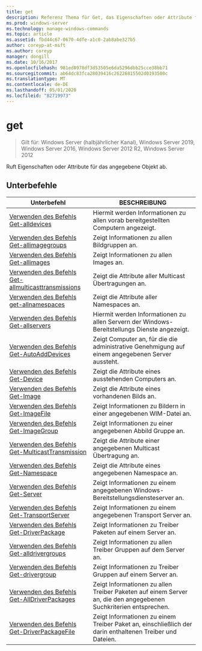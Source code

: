 ```yaml
---
title: get
description: Referenz Thema für Get, das Eigenschaften oder Attribute für das angegebene Objekt abruft.
ms.prod: windows-server
ms.technology: manage-windows-commands
ms.topic: article
ms.assetid: fbd44c67-0670-4dfe-a1c0-2ab8abe327b5
author: coreyp-at-msft
ms.author: coreyp
manager: dongill
ms.date: 10/16/2017
ms.openlocfilehash: 981ed8978df3d53505e6da5296dbb25cce38bb71
ms.sourcegitcommit: ab64dc83fca28039416c26226815502d0193500c
ms.translationtype: MT
ms.contentlocale: de-DE
ms.lasthandoff: 05/01/2020
ms.locfileid: "82719973"
---
```

# <a name="get"></a>get

> Gilt für: Windows Server (halbjährlicher Kanal), Windows Server 2019, Windows Server 2016, Windows Server 2012 R2, Windows Server 2012

Ruft Eigenschaften oder Attribute für das angegebene Objekt ab.

## <a name="subcommands"></a>Unterbefehle
|Unterbefehl|BESCHREIBUNG|
|-------|--------|
|[Verwenden des Befehls Get-alldevices](using-the-get-alldevices-command.md)|Hiermit werden Informationen zu allen vorab bereitgestellten Computern angezeigt.|
|[Verwenden des Befehls Get-allimagegroups](using-the-get-allimagegroups-command.md)|Zeigt Informationen zu allen Bildgruppen an.|
|[Verwenden des Befehls Get-allimages](using-the-get-allimages-command.md)|Zeigt Informationen zu allen Images an.|
|[Verwenden des Befehls Get-allmulticasttransmissions](using-the-get-allmulticasttransmissions-command.md)|Zeigt die Attribute aller Multicast Übertragungen an.|
|[Verwenden des Befehls get-allnamespaces](using-the-get-allnamespaces-command.md)|Zeigt die Attribute aller Namespaces an.|
|[Verwenden des Befehls Get-allservers](using-the-get-allservers-command.md)|Hiermit werden Informationen zu allen Servern der Windows-Bereitstellungs Dienste angezeigt.|
|[Verwenden des Befehls Get-AutoAddDevices](using-the-get-autoadddevices-command.md)|Zeigt Computer an, für die die administrative Genehmigung auf einem angegebenen Server aussteht.|
|[Verwenden des Befehls Get-Device](using-the-get-device-command.md)|Zeigt die Attribute eines ausstehenden Computers an.|
|[Verwenden des Befehls Get-Image](using-the-get-image-command.md)|Zeigt die Attribute eines vorhandenen Bilds an.|
|[Verwenden des Befehls Get-ImageFile](using-the-get-imagefile-command.md)|Zeigt Informationen zu Bildern in einer angegebenen WIM-Datei an.|
|[Verwenden des Befehls Get-ImageGroup](using-the-get-imagegroup-command.md)|Zeigt Informationen zu einer angegebenen Abbild Gruppe an.|
|[Verwenden des Befehls Get-MulticastTransmission](using-the-get-multicasttransmission-command.md)|Zeigt die Attribute einer angegebenen Multicast Übertragung an.|
|[Verwenden des Befehls Get-Namespace](using-the-get-namespace-command.md)|Zeigt die Attribute eines angegebenen Namespace an.|
|[Verwenden des Befehls Get-Server](using-the-get-server-command.md)|Zeigt Informationen zu einem angegebenen Windows-Bereitstellungsdiensteserver an.|
|[Verwenden des Befehls Get-TransportServer](using-the-get-transportserver-command.md)|Zeigt Informationen zu einem angegebenen Transport Server an.|
|[Verwenden des Befehls Get-DriverPackage](using-the-get-driverpackage-command.md)|Zeigt Informationen zu Treiber Paketen auf einem Server an.|
|[Verwenden des Befehls Get-alldrivergroups](using-the-get-alldrivergroups-command.md)|Zeigt Informationen zu allen Treiber Gruppen auf dem Server an.|
|[Verwenden des Befehls Get-drivergroup](using-the-get-drivergroup-command.md)|Zeigt Informationen zu Treiber Gruppen auf einem Server an.|
|[Verwenden des Befehls Get-AllDriverPackages](using-the-get-alldriverpackages-command.md)|Zeigt Informationen zu allen Treiber Paketen auf einem Server an, die den angegebenen Suchkriterien entsprechen.|
|[Verwenden des Befehls Get-DriverPackageFile](using-the-get-driverpackagefile-command.md)|Zeigt Informationen zu einem Treiber Paket an, einschließlich der darin enthaltenen Treiber und Dateien.|
